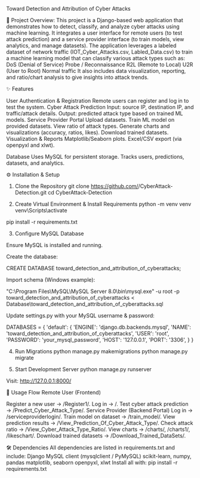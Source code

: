 Toward Detection and Attribution of Cyber Attacks

📖 Project Overview:
This project is a Django-based web application that demonstrates how to detect, classify, and analyze cyber attacks using machine learning. It integrates a user interface for remote users (to test attack prediction) and a service provider interface (to train models, view analytics, and manage datasets).
The application leverages a labeled dataset of network traffic (IOT_Cyber_Attacks.csv, Labled_Data.csv) to train a machine learning model that can classify various attack types such as:
DoS (Denial of Service)
Probe / Reconnaissance
R2L (Remote to Local)
U2R (User to Root)
Normal traffic
It also includes data visualization, reporting, and ratio/chart analysis to give insights into attack trends.

✨ Features

User Authentication & Registration
Remote users can register and log in to test the system.
Cyber Attack Prediction
Input: source IP, destination IP, and traffic/attack details.
Output: predicted attack type based on trained ML models.
Service Provider Portal
Upload datasets.
Train ML model on provided datasets.
View ratio of attack types.
Generate charts and visualizations (accuracy, ratios, likes).
Download trained datasets.
Visualization & Reports
Matplotlib/Seaborn plots.
Excel/CSV export (via openpyxl and xlwt).

Database
Uses MySQL for persistent storage.
Tracks users, predictions, datasets, and analytics.



⚙️ Installation & Setup
1. Clone the Repository
git clone https://github.com/<your-username>/CyberAttack-Detection.git
cd CyberAttack-Detection

2. Create Virtual Environment & Install Requirements
python -m venv venv
venv\Scripts\activate   


pip install -r requirements.txt

3. Configure MySQL Database

Ensure MySQL is installed and running.

Create the database:

CREATE DATABASE toward_detection_and_attribution_of_cyberattacks;


Import schema (Windows example):

"C:\Program Files\MySQL\MySQL Server 8.0\bin\mysql.exe" -u root -p toward_detection_and_attribution_of_cyberattacks < Database\toward_detection_and_attribution_of_cyberattacks.sql


Update settings.py with your MySQL username & password:

DATABASES = {
    'default': {
        'ENGINE': 'django.db.backends.mysql',
        'NAME': 'toward_detection_and_attribution_of_cyberattacks',
        'USER': 'root',
        'PASSWORD': 'your_mysql_password',
        'HOST': '127.0.0.1',
        'PORT': '3306',
    }
}

4. Run Migrations
python manage.py makemigrations
python manage.py migrate

5. Start Development Server
python manage.py runserver


Visit: http://127.0.0.1:8000/

🚀 Usage Flow
Remote User (Frontend)

Register a new user → /Register1/.
Log in → /.
Test cyber attack prediction → /Predict_Cyber_Attack_Type/.
Service Provider (Backend Portal)
Log in → /serviceproviderlogin/.
Train model on dataset → /train_model/.
View prediction results → /View_Prediction_Of_Cyber_Attack_Type/.
Check attack ratio → /View_Cyber_Attack_Type_Ratio/.
View charts → /charts/, /charts1/, /likeschart/.
Download trained datasets → /Download_Trained_DataSets/.

🛠️ Dependencies
All dependencies are listed in requirements.txt and include:
Django
MySQL client (mysqlclient / PyMySQL)
scikit-learn, numpy, pandas
matplotlib, seaborn
openpyxl, xlwt
Install all with:
pip install -r requirements.txt
